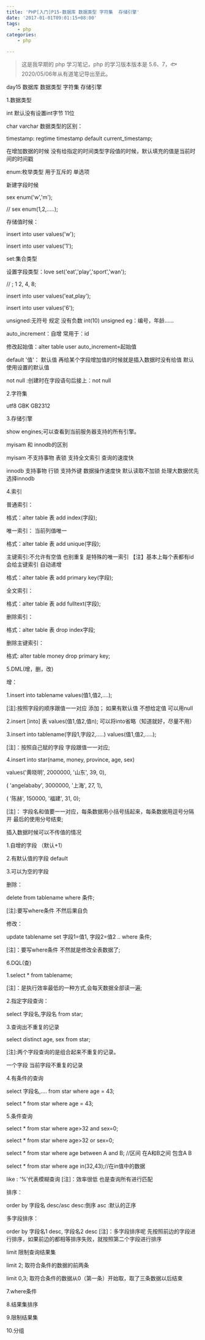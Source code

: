 ```yaml
---
title: 'PHP[入门]P15-数据库 数据类型 字符集  存储引擎'
date: '2017-01-01T09:01:15+08:00'
tags:
    - php
categories:
    - php

---
```




> 这是我早期的 php 学习笔记，php 的学习版本版本是 5.6、7，🐟2020/05/06年从有道笔记导出至此。


day15 数据库 数据类型 字符集 存储引擎

1.数据类型

int 默认没有设置int字节 11位

char varchar 数据类型的区别：

timestamp: regtime timestamp default current\_timestamp;

在增加数据的时候
没有给指定的时间类型字段值的时候，默认填充的值是当前时间的时间戳

enum:枚举类型 用于互斥的 单选项

新建字段时候

sex enum(\'w\',\'m\');

// sex enum(1,2,\.....);

存储值时候：

insert into user values(\'w\');

insert into user values(\'1\');

set:集合类型

设置字段类型：love set(\'eat\',\'play\',\'sport\',\'wan\');

// ; 1 2, 4, 8;

insert into user values(\'eat,play\');

insert into user values(\'6\');

unsigned:无符号 规定 没有负数 int(10) unsigned eg：编号，年龄\...\...

auto\_increment：自增 常用于：id

修改起始值：alter table user auto\_increment=起始值

default \'值\'： 默认值 再给某个字段增加值的时候就是插入数据时没有给值
默认使用设置的默认值

not null :创建时在字段语句后接上：not null

2.字符集

utf8 GBK GB2312

3.存储引擎

show engines;可以查看到当前服务器支持的所有引擎。

myisam 和 innodb的区别

myisam 不支持事物 表锁 支持全文索引 查询的速度快

innodb 支持事物 行锁 支持外键 数据操作速度快 默认读取不加锁
处理大数据优先选择innodb

4.索引

普通索引：

格式：alter table 表 add index(字段);

唯一索引： 当前列值唯一

格式：alter table 表 add unique(字段);

主键索引:不允许有空值 也别重复 是特殊的唯一索引 【注】基本上每个表都有id
会给主键索引 自动递增

格式：alter table 表 add primary key(字段);

全文索引：

格式：alter table 表 add fulltext(字段);

删除索引：

格式：alter table 表 drop index字段;

删除主键索引：

格式: alter table money drop primary key;

5.DML(增，删，改)

增：

1.insert into tablename values(值1,值2,\....);

\[注\]:按照字段的顺序跟值一一对应 添加； 如果有默认值 不想给定值
可以用null

2.insert \[into\] 表 values(值1,值2,值n);
可以将into省略（知道就好，尽量不用）

3.insert into tablename(字段1,字段2,\.....) values(值1,值2,\.....);

\[注\]：按照自己赋的字段 字段跟值一一对应;

4.insert into star(name, money, province, age, sex)

values(\'黄晓明\', 2000000, \'山东\', 39, 0),

( \'angelababy\', 3000000, \'上海\', 27, 1),

( \'陈赫\', 150000, \'福建\', 31, 0);

\[注\]：
字段名和值要一一对应，每条数据用小括号括起来，每条数据用逗号分隔开
最后的使用分号结束;

插入数据时候可以不传值的情况

1.自增的字段 （默认+1）

2.有默认值的字段 default

3.可以为空的字段

删除：

delete from tablename where 条件;

\[注\]:要写where条件 不然后果自负

修改：

update tablename set 字段1=值1, 字段2=值2 .. where 条件;

\[注\]：要写where条件 不然就是修改全表数据了;

6.DQL(查)

1.select \* from tablename;

\[注\]：是执行效率最低的一种方式,会每天数据全部读一遍;

2.指定字段查询：

select 字段名,字段名 from star;

3.查询出不重复的记录

select distinct age, sex from star;

\[注\]:两个字段查询的是组合起来不重复的记录。

一个字段 当前字段不重复的记录

4.有条件的查询

select 字段名,\.... from star where age = 43;

select \* from star where age = 43;

5.条件查询

select \* from star where age\>32 and sex=0;

select \* from star where age\>32 or sex=0;

select \* from star where age between A and B; //区间 在A和B之间 包含A B

select \* from star where age in(32,43);//在in值中的数据

like : \'%\'代表模糊查询 \[注\]：效率很低 也是查询所有进行匹配

排序：

order by 字段名 desc/asc desc:倒序 asc :默认的正序

多字段排序：

order by 字段名1 desc, 字段名2 desc \[注\]：多字段排序呢
先按照前边的字段进行排序，如果前边的都相等排序失败，就按照第二个字段进行排序

limit 限制查询结果集

limit 2; 取符合条件的数据的前两条

limit 0,3; 取符合条件的数据从0（第一条）开始取，取了三条数据以后结束

7.where条件

8.结果集排序

9.限制结果集

10.分组

